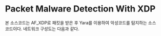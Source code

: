 # Packet Malware Detection With XDP
본 소스코드는 AF_XDP로 패킷을 받은 후 Yara를 이용하여 악성코드를 탐지하는 소스코드이다.
네트워크 구성도는 다음과 같다.

